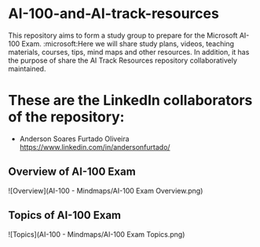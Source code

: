 # AI-100-and-AI-track-resources
This repository aims to form a study group to prepare for the Microsoft AI-100 Exam. :microsoft:Here we will share study plans, videos, teaching materials, courses, tips, mind maps and other resources. In addition, it has the purpose of share the AI Track Resources repository collaboratively maintained.

# These are the LinkedIn collaborators of the repository:
- Anderson Soares Furtado Oliveira https://www.linkedin.com/in/andersonfurtado/


## Overview of AI-100 Exam

![Overview](AI-100 - Mindmaps/AI-100 Exam Overview.png)

## Topics of AI-100 Exam

![Topics](AI-100 - Mindmaps/AI-100 Exam Topics.png)
